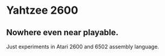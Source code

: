 Yahtzee 2600
============

## Nowhere even near playable.

Just experiments in Atari 2600 and 6502 assembly language.
